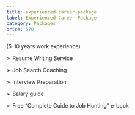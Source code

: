 ```yaml
---
title: experienced-career-package
label: Experienced Career Package
category: Packages
price: 570
---
```

(5-10 years work experience)


➢	Resume Writing Service

➢	Job Search Coaching

➢	Interview Preparation

➢	Salary guide

➢	Free “Complete Guide to Job Hunting” e-book
